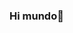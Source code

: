 ### Hi mundo👋


<!--
**acalabustos/acalabustos** is a ✨ _special_ ✨ repository because its `README.md` (this file) appears on your GitHub profile.

Here are some ideas to get you started:

- 🔭 I’m currently working on ...
- 🌱 I’m currently learning ...
- 👯 I’m looking to collaborate on ...
- 🤔 I’m looking for help with ...
- 💬 Ask me about ...
- 📫 How to reach me: ...
- 😄 Pronouns: ...
- ⚡ Fun fact: ...
Intentando hacerme un hueco en esto de la informatica, puedo decir con orgullo que formo parte del Bootcamp de FemCoders de F5
-->





 
